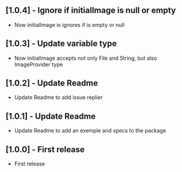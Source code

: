 ## [1.0.4] - Ignore if initialImage is null or empty

* Now initialImage is ignores if is empty or null

## [1.0.3] - Update variable type

* Now initialImage accepts not only File and String, but also ImageProvider type

## [1.0.2] - Update Readme

* Update Readme to add issue replier

## [1.0.1] - Update Readme

* Update Readme to add an exemple and specs to the package


## [1.0.0] - First release

* First release
